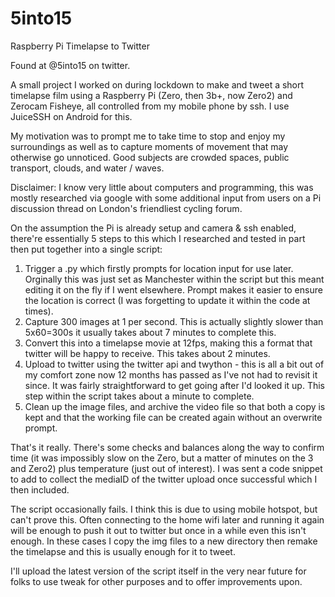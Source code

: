 # 5into15
Raspberry Pi Timelapse to Twitter

Found at @5into15 on twitter.

A small project I worked on during lockdown to make and tweet a short timelapse film using a Raspberry Pi (Zero, then 3b+, now Zero2) and Zerocam Fisheye, all controlled from my mobile phone by ssh. I use JuiceSSH on Android for this.

My motivation was to prompt me to take time to stop and enjoy my surroundings as well as to capture moments of movement that may otherwise go unnoticed. Good subjects are crowded spaces, public transport, clouds, and water / waves.

Disclaimer: I know very little about computers and programming, this was mostly researched via google with some additional input from users on a Pi discussion thread on London's friendliest cycling forum. 

On the assumption the Pi is already setup and camera & ssh enabled, there're essentially 5 steps to this which I researched and tested in part then put together into a single script:

1) Trigger a .py which firstly prompts for location input for use later. Orginally this was just set as Manchester within the script but this meant editing it on the fly if I went elsewhere. Prompt makes it easier to ensure the location is correct (I was forgetting to update it within the code at times).
2) Capture 300 images at 1 per second. This is actually slightly slower than 5x60=300s it usually takes about 7 minutes to complete this.
3) Convert this into a timelapse movie at 12fps, making this a format that twitter will be happy to receive. This takes about 2 minutes.
4) Upload to twitter using the twitter api and twython - this is all a bit out of my comfort zone now 12 months has passed as I've not had to revisit it since. It was fairly straightforward to get going after I'd looked it up. This step within the script takes about a minute to complete.
5) Clean up the image files, and archive the video file so that both a copy is kept and that the working file can be created again without an overwrite prompt.

That's it really. There's some checks and balances along the way to confirm time (it was impossibly slow on the Zero, but a matter of minutes on the 3 and Zero2) plus temperature (just out of interest). I was sent a code snippet to add to collect the mediaID of the twitter upload once successful which I then included.

The script occasionally fails. I think this is due to using mobile hotspot, but can't prove this. Often connecting to the home wifi later and running it again will be enough to push it out to twitter but once in a while even this isn't enough. In these cases I copy the img files to a new directory then remake the timelapse and this is usually enough for it to tweet.

I'll upload the latest version of the script itself in the very near future for folks to use tweak for other purposes and to offer improvements upon.
